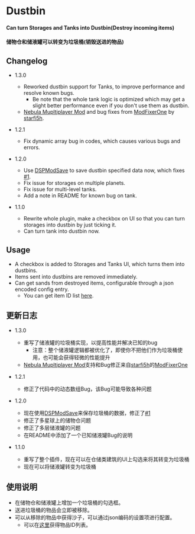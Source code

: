 # Dustbin

#### Can turn Storages and Tanks into Dustbin(Destroy incoming items)
#### 储物仓和储液罐可以转变为垃圾桶(销毁送进的物品)

## Changelog
* 1.3.0
  * Reworked dustbin support for Tanks, to improve performance and resolve known bugs.
    + Be note that the whole tank logic is optimized which may get a slight better performance even if you don't use them as dustbin.
  * [Nebula Mupltiplayer Mod](https://dsp.thunderstore.io/package/nebula/NebulaMultiplayerMod/) and bug fixes from [ModFixerOne](https://dsp.thunderstore.io/package/starfi5h/ModFixerOne/) by [starfi5h](https://github.com/starfi5h/).

* 1.2.1
  * Fix dynamic array bug in codes, which causes various bugs and errors.

* 1.2.0
  * Use [DSPModSave](https://dsp.thunderstore.io/package/CommonAPI/DSPModSave/) to save dustbin specified data now, which fixes [#1](https://github.com/soarqin/DSP_Mods/issues/1).
  * Fix issue for storages on multiple planets.
  * Fix issue for multi-level tanks.
  * Add a note in README for known bug on tank.

* 1.1.0
  * Rewrite whole plugin, make a checkbox on UI so that you can turn storages into dustbin by just ticking it.
  * Can turn tank into dustbin now.

## Usage

* A checkbox is added to Storages and Tanks UI, which turns them into dustbins.
* Items sent into dustbins are removed immediately.
* Can get sands from destroyed items, configurable through a json encoded config entry.
  + You can get item ID list [here](https://dsp-wiki.com/Modding:Items_IDs).

## 更新日志
* 1.3.0
  * 重写了储液罐的垃圾桶实现，以提高性能并解决已知的bug
    + 注意：整个储液罐逻辑都被优化了，即使你不把他们作为垃圾桶使用，也可能会获得轻微的性能提升
  * [Nebula Mupltiplayer Mod](https://dsp.thunderstore.io/package/nebula/NebulaMultiplayerMod/)支持和Bug修正来自[starfi5h](https://github.com/starfi5h/)的[ModFixerOne](https://dsp.thunderstore.io/package/starfi5h/ModFixerOne/)

* 1.2.1
  * 修正了代码中的动态数组Bug，该Bug可能导致各种问题

* 1.2.0
  * 现在使用[DSPModSave](https://dsp.thunderstore.io/package/CommonAPI/DSPModSave/)来保存垃圾桶的数据，修正了[#1](https://github.com/soarqin/DSP_Mods/issues/1)
  * 修正了多星球上的储物仓问题
  * 修正了多层储液罐的问题
  * 在README中添加了一个已知储液罐Bug的说明

* 1.1.0
  * 重写了整个插件，现在可以在仓储类建筑的UI上勾选来将其转变为垃圾桶
  * 现在可以将储液罐转变为垃圾桶

## 使用说明

* 在储物仓和储液罐上增加一个垃圾桶的勾选框。
* 送进垃圾桶的物品会立即被移除。
* 可以从移除的物品中获得沙子，可以通过json编码的设置项进行配置。
  + 可以在[这里](https://dsp-wiki.com/Modding:Items_IDs)获得物品ID列表。
